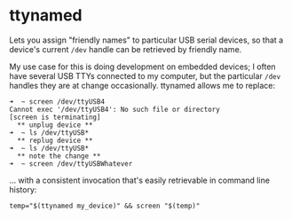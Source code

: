 # ttynamed
Lets you assign "friendly names" to particular USB serial devices, so that a device's current `/dev` handle can be retrieved by friendly name.

My use case for this is doing development on embedded devices; I often have several USB TTYs connected to my computer, but the particular `/dev` handles they are at change occasionally.  ttynamed allows me to replace:
```
➜  ~ screen /dev/ttyUSB4
Cannot exec '/dev/ttyUSB4': No such file or directory
[screen is terminating]
  ** unplug device **
➜  ~ ls /dev/ttyUSB*
  ** replug device **
➜  ~ ls /dev/ttyUSB*
  ** note the change **
➜  ~ screen /dev/ttyUSBWhatever
```
... with a consistent invocation that's easily retrievable in command line history:
```
temp="$(ttynamed my_device)" && screen "$(temp)"
```
